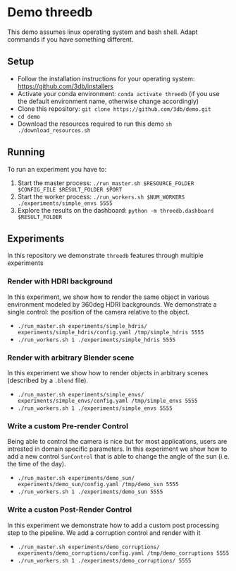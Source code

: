 # Demo threedb

This demo assumes linux operating system and bash shell. Adapt commands if you have something different.

## Setup

- Follow the installation instructions for your operating system: https://github.com/3db/installers
- Activate your conda environment: `conda activate threedb` (if you use the default environment name, otherwise change accordingly)
- Clone this repository: `git clone https://github.com/3db/demo.git`
- `cd demo`
- Download the resources required to run this demo `sh ./download_resources.sh`

## Running

To run an experiment you have to:

1. Start the master process: `./run_master.sh $RESOURCE_FOLDER $CONFIG_FILE $RESULT_FOLDER $PORT`
1. Start the worker process: `./run_workers.sh $NUM_WORKERS ./experiments/simple_envs 5555 `
2. Explore the results on the dashboard: `python -m threedb.dashboard $RESULT_FOLDER`

## Experiments

In this repository we demonstrate `threedb` features through multiple experiments

### Render with HDRI background

In this experiment, we show how to render the same object in various environment modeled by 360deg HDRI backgrounds. We demonstrate a single control: the position of the camera relative to the object.

- `./run_master.sh experiments/simple_hdris/ experiments/simple_hdris/config.yaml /tmp/simple_hdris 5555`
- `./run_workers.sh 1 ./experiments/simple_hdris 5555`

### Render with arbitrary Blender scene

In this experiment we show how to render objects in arbitrary scenes (described by a `.blend` file).

- `./run_master.sh experiments/simple_envs/ experiments/simple_envs/config.yaml /tmp/simple_envs 5555`
- `./run_workers.sh 1 ./experiments/simple_envs 5555`

### Write a custom Pre-render Control

Being able to control the camera is nice but for most applications, users are intrested in domain specific parameters. In this experiment we show how to add a new control `SunControl` that is able to change the angle of the sun (i.e. the time of the day).

- `./run_master.sh experiments/demo_sun/ experiments/demo_sun/config.yaml /tmp/demo_sun 5555`
- `./run_workers.sh 1 ./experiments/demo_sun 5555`


### Write a custon Post-Render Control

In this experiment we demonstrate how to add a custom post processing step to the pipeline. We add a corruption control and render with it

- `./run_master.sh experiments/demo_corruptions/ experiments/demo_corruptions/config.yaml /tmp/demo_corruptions 5555`
- `./run_workers.sh 1 ./experiments/demo_corruptions/ 5555`
